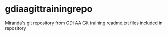 # gdiaagittrainingrepo
Miranda's git repository from GDI AA Git training readme.txt files included in repository
